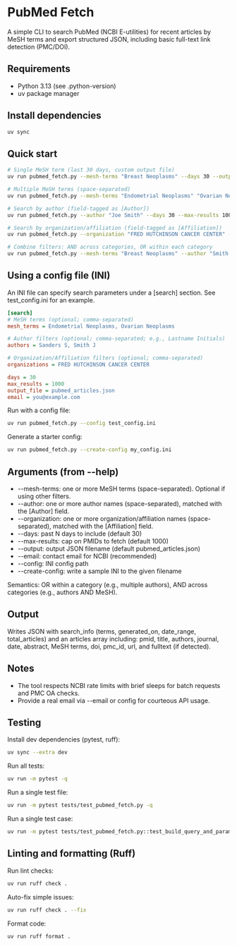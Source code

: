 # PubMed Fetch

A simple CLI to search PubMed (NCBI E-utilities) for recent articles by MeSH terms and export structured JSON, including basic full-text link detection (PMC/DOI).

## Requirements
- Python 3.13 (see .python-version)
- uv package manager

## Install dependencies
```bash
uv sync
```

## Quick start
```bash
# Single MeSH term (last 30 days, custom output file)
uv run pubmed_fetch.py --mesh-terms "Breast Neoplasms" --days 30 --output breast-cancer-articles.json

# Multiple MeSH terms (space-separated)
uv run pubmed_fetch.py --mesh-terms "Endometrial Neoplasms" "Ovarian Neoplasms" --days 30 --output gyn-cancers.json

# Search by author (field-tagged as [Author])
uv run pubmed_fetch.py --author "Joe Smith" --days 30 --max-results 100

# Search by organization/affiliation (field-tagged as [Affiliation])
uv run pubmed_fetch.py --organization "FRED HUTCHINSON CANCER CENTER" --days 365

# Combine filters: AND across categories, OR within each category
uv run pubmed_fetch.py --mesh-terms "Breast Neoplasms" --author "Smith J" "Lee K" --organization "NIH" --days 90 --max-results 50 --email you@example.com
```

## Using a config file (INI)
An INI file can specify search parameters under a [search] section. See test_config.ini for an example.
```ini
[search]
# MeSH terms (optional; comma-separated)
mesh_terms = Endometrial Neoplasms, Ovarian Neoplasms

# Author filters (optional; comma-separated; e.g., Lastname Initials)
authors = Sanders S, Smith J

# Organization/Affiliation filters (optional; comma-separated)
organizations = FRED HUTCHINSON CANCER CENTER 

days = 30
max_results = 1000
output_file = pubmed_articles.json
email = you@example.com
```
Run with a config file:
```bash
uv run pubmed_fetch.py --config test_config.ini
```
Generate a starter config:
```bash
uv run pubmed_fetch.py --create-config my_config.ini
```

## Arguments (from --help)
- --mesh-terms: one or more MeSH terms (space-separated). Optional if using other filters.
- --author: one or more author names (space-separated), matched with the [Author] field.
- --organization: one or more organization/affiliation names (space-separated), matched with the [Affiliation] field.
- --days: past N days to include (default 30)
- --max-results: cap on PMIDs to fetch (default 1000)
- --output: output JSON filename (default pubmed_articles.json)
- --email: contact email for NCBI (recommended)
- --config: INI config path
- --create-config: write a sample INI to the given filename

Semantics: OR within a category (e.g., multiple authors), AND across categories (e.g., authors AND MeSH).

## Output
Writes JSON with search_info (terms, generated_on, date_range, total_articles) and an articles array including: pmid, title, authors, journal, date, abstract, MeSH terms, doi, pmc_id, url, and fulltext (if detected).

## Notes
- The tool respects NCBI rate limits with brief sleeps for batch requests and PMC OA checks.
- Provide a real email via --email or config for courteous API usage.

## Testing
Install dev dependencies (pytest, ruff):
```bash
uv sync --extra dev
```
Run all tests:
```bash
uv run -m pytest -q
```
Run a single test file:
```bash
uv run -m pytest tests/test_pubmed_fetch.py -q
```
Run a single test case:
```bash
uv run -m pytest tests/test_pubmed_fetch.py::test_build_query_and_params -q
```

## Linting and formatting (Ruff)
Run lint checks:
```bash
uv run ruff check .
```
Auto-fix simple issues:
```bash
uv run ruff check . --fix
```
Format code:
```bash
uv run ruff format .
```
